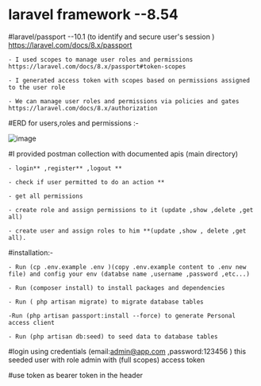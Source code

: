 # laravel framework --8.54 

#laravel/passport --10.1 (to identify and secure user's session )   https://laravel.com/docs/8.x/passport

    - I used scopes to manage user roles and permissions https://laravel.com/docs/8.x/passport#token-scopes
    
    - I generated access token with scopes based on permissions assigned to the user role
    
    - We can manage user roles and permissions via policies and gates https://laravel.com/docs/8.x/authorization 
    
#ERD for users,roles and permissions :- 

 ![image](https://user-images.githubusercontent.com/42534713/133911780-2a347cf5-5dd4-45d2-8d34-1a04df9592ff.png)

#I provided postman collection with documented apis (main directory)

    - login** ,register** ,logout **
    
    - check if user permitted to do an action **
    
    - get all permissions
    
    - create role and assign permissions to it (update ,show ,delete ,get all)
    
    - create user and assign roles to him **(update ,show , delete ,get all).
    

#installation:-
    
    - Run (cp .env.example .env )(copy .env.example content to .env new file) and config your env (databse name ,username ,password ,etc...)
    
    - Run (composer install) to install packages and dependencies
    
    - Run ( php artisan migrate) to migrate database tables
    
    -Run (php artisan passport:install --force) to generate Personal access client
    
    - Run (php artisan db:seed) to seed data to database tables
    
#login using credentials (email:admin@app.com ,password:123456 ) this seeded user with role admin with (full scopes) access token

#use token as bearer token in the header 

